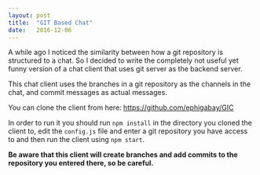 ```yaml
---
layout: post
title:  "GIT Based Chat"
date:   2016-12-06
---
```


A while ago I noticed the similarity between how a git repository is structured to a chat. So I decided to write the completely not useful yet funny version of a chat client that uses git server as the backend server.

This chat client uses the branches in a git repository as the channels in the chat, and commit messages as actual messages.

You can clone the client from here: https://github.com/ephigabay/GIC

In order to run it you should run  `npm install` in the directory you cloned the client to, edit the  `config.js` file and enter a git repository you have access to and then run the client using  `npm start`.

**Be aware that this client will create branches and add commits to the repository you entered there, so be careful.**